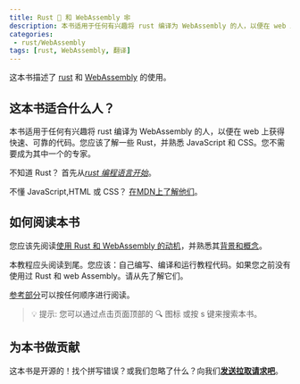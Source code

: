 ```yaml
---
title: Rust 🦀 和 WebAssembly 🕸
description: 本书适用于任何有兴趣将 rust 编译为 WebAssembly 的人，以便在 web 上获得快速、可靠的代码。您应该了解一些 Rust，并熟悉 JavaScript 和 CSS。您不需要成为其中一个的专家.
categories:
 - rust/WebAssembly
tags: [rust, WebAssembly, 翻译]
---
```


这本书描述了 [rust](https://www.rust-lang.org/) 和 [WebAssembly](https://webassembly.org/) 的使用。

## 这本书适合什么人？

本书适用于任何有兴趣将 rust 编译为 WebAssembly 的人，以便在 web 上获得快速、可靠的代码。您应该了解一些 Rust，并熟悉 JavaScript 和 CSS。您不需要成为其中一个的专家。

不知道 Rust？ 首先从[*rust 编程语言开始*](https://doc.rust-lang.org/book/)。

不懂 JavaScript,HTML 或 CSS？ [在MDN上了解他们](https://developer.mozilla.org/en-US/docs/Learn)。

## 如何阅读本书

您应该先阅读[使用 Rust 和 WebAssembly 的动机](./2.为什么是Rust和WebAssmbly.md)，并熟悉其[背景和概念](https://rustwasm.github.io/docs/book/background-and-concepts.html)。

本教程应头阅读到尾。您应该：自己编写、编译和运行教程代码。如果您之前没有使用过 Rust 和 web Assembly。请从先了解它们。

[参考部分](https://rustwasm.github.io/docs/book/reference/index.html)可以按任何顺序进行阅读。

> 💡 提示: 您可以通过点击页面顶部的 🔍 图标 或按 s 键来搜索本书。

## 为本书做贡献

这本书是开源的！找个拼写错误？或我们忽略了什么？向我们[**发送拉取请求吧**](https://github.com/rustwasm/book)。